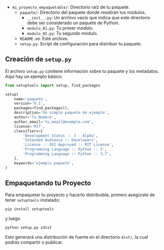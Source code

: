 
- `mi_proyecto_empaquetable/`: Directorio raíz de tu paquete.
  - `paquete/`: Directorio del paquete donde residirán tus módulos.
    - `__init__.py`: Un archivo vacío que indica que este directorio debe ser considerado un paquete de Python.
    - `modulo_01.py`: Tu primer módulo.
    - `modulo_02.py`: Tu segundo módulo.
  - `README.md`: Este archivo.
  - `setup.py`: Script de configuración para distribuir tu paquete.


## Creación de `setup.py`

El archivo `setup.py` contiene información sobre tu paquete y los metadatos. Aquí hay un ejemplo básico:

```python
from setuptools import setup, find_packages

setup(
    name='paquete',
    version='0.1',
    packages=find_packages(),
    description='Un simple paquete de ejemplo',
    author='Tu Nombre',
    author_email='tu_email@example.com',
    license='MIT',
    classifiers=[
        'Development Status :: 3 - Alpha',
        'Intended Audience :: Developers',
        'License :: OSI Approved :: MIT License',
        'Programming Language :: Python :: 3',
        'Programming Language :: Python :: 3.7',
    ],
    keywords='ejemplo paquete',
)
```

## Empaquetando tu Proyecto

Para empaquetar tu proyecto y hacerlo distribuible, primero asegúrate de tener `setuptools` instalado:

```bash
pip install setuptools
```
y luego
```bash
python setup.py sdist
```

Esto generará una distribución de fuente en el directorio `dist/`, la cual podrás compartir o publicar.

